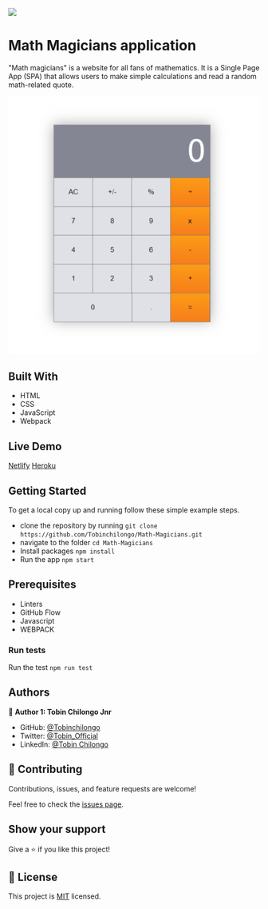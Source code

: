 ![](https://img.shields.io/badge/Microverse-blueviolet)

# Math Magicians application


"Math magicians" is a website for all fans of mathematics. It is a Single Page App (SPA) that allows users to make simple calculations and read a random math-related quote.

![screenshot](./images/screenshot.png)

## Built With

- HTML
- CSS
- JavaScript
- Webpack

## Live Demo 

[Netlify](https://math-magician-calculator.netlify.app)
[Heroku](https://mathmagician1.herokuapp.com/)

## Getting Started


To get a local copy up and running follow these simple example steps.


- clone the repository by running
``` git clone https://github.com/Tobinchilongo/Math-Magicians.git ```
- navigate to the folder
``` cd Math-Magicians ```
- Install packages
``` npm install ```
- Run the app
``` npm start ```


## Prerequisites
- Linters
- GitHub Flow
- Javascript
- WEBPACK

### Run tests
Run the test 
`npm run test`

## Authors

👤 **Author 1: Tobin Chilongo Jnr**
 

- GitHub: [@Tobinchilongo](https://github.com/Tobinchilongo)
- Twitter: [@Tobin_Official](https://twitter.com/Tobin_Official)
- LinkedIn: [@Tobin Chilongo](https://www.linkedin.com/in/tobin-chilongo-a6736415a/)



## 🤝 Contributing

Contributions, issues, and feature requests are welcome!

Feel free to check the [issues page](../../issues/).

## Show your support

Give a ⭐️ if you like this project!


## 📝 License

This project is [MIT](./MIT.md) licensed.
